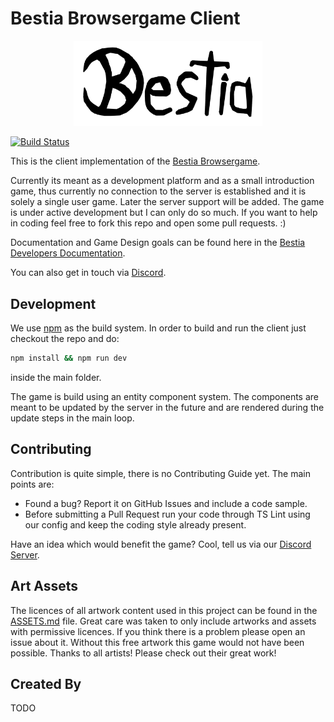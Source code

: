 # Bestia Browsergame Client

<p align="center">
  <img src="src/assets/img/logo-full-black.png" style="width: 60%; height: 60%;">
</p>

[![Build Status](https://travis-ci.org/tfelix/bestia-client.svg?branch=master)](https://travis-ci.org/tfelix/bestia-client)

This is the client implementation of the [Bestia Browsergame](https://bestia-game.net).

Currently its meant as a development platform and as a small introduction game, thus currently no connection to the server
is established and it is solely a single user game. Later the server support will be added. The game is under active development
but I can only do so much. If you want to help in coding feel free to fork this repo and open some pull requests. :)

Documentation and Game Design goals can be found here in the [Bestia Developers Documentation](https://docs.bestia-game.net/).

You can also get in touch via [Discord](https://discord.gg/zZW8M2S).

## Development

We use [npm](https://www.npmjs.com/) as the build system. In order to build and run the client just checkout the repo
and do:

```bash
npm install && npm run dev
```

inside the main folder.

The game is build using an entity component system. The components are meant to be updated by the server in the future
and are rendered during the update steps in the main loop.

## Contributing

Contribution is quite simple, there is no Contributing Guide yet. The main points are:

* Found a bug? Report it on GitHub Issues and include a code sample.
* Before submitting a Pull Request run your code through TS Lint using our config and keep the coding style already present.

Have an idea which would benefit the game? Cool, tell us via our [Discord Server](https://discord.gg/zZW8M2S).

## Art Assets

The licences of all artwork content used in this project can be found in the [ASSETS.md](ASSETS.md) file.
Great care was taken to only include artworks and assets with permissive licences. If you think there is a problem please
open an issue about it. Without this free artwork this game would not have been possible. Thanks to all artists! Please
check out their great work!

## Created By

TODO